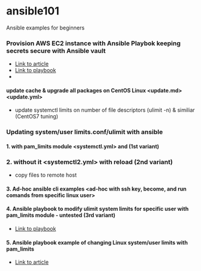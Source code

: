# ansible101
Ansible examples for beginners

### Provision AWS EC2 instance with Ansible Playbok keeping secrets secure with Ansible vault
* [Link to article](https://medium.datadriveninvestor.com/devops-using-ansible-to-provision-aws-ec2-instances-3d70a1cb155f)
* [Link to playbook](tba)
* 
#### update cache & upgrade all packages on CentOS Linux <update.md> <update.yml>
* update systemctl limits on number of file descriptors (ulimit -n) & similiar (CentOS7 tuning)

### Updating system/user limits.conf/ulimit with ansible

#### 1. with pam_limits module <systemctl.yml> and (1st variant)


### 2. without it <systemctl2.yml> with reload (2nd variant)
* copy files to remote host

#### 3. Ad-hoc ansible cli examples <ad-hoc with ssh key, become, and run comands from specific linux user>

#### 4. Ansible playbook to modify ulimit system limits for specific user with pam_limits module - untested (3rd variant) 
* [Link to playbook](https://github.com/telecomprofi/ansible101/blob/main/modify_ulimit%20using%20pam_limits%20module_untested.yml)


#### 5.  Ansible playbook example of changing Linux system/user limits with pam_limits 
* [Link to article](https://github.com/telecomprofi/ansible101/blob/main/limits.conf%20with%20Ansible.md)

  


